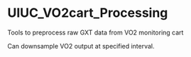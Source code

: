# UIUC_VO2cart_Processing
Tools to preprocess raw GXT data from VO2 monitoring cart

Can downsample VO2 output at specified interval.
